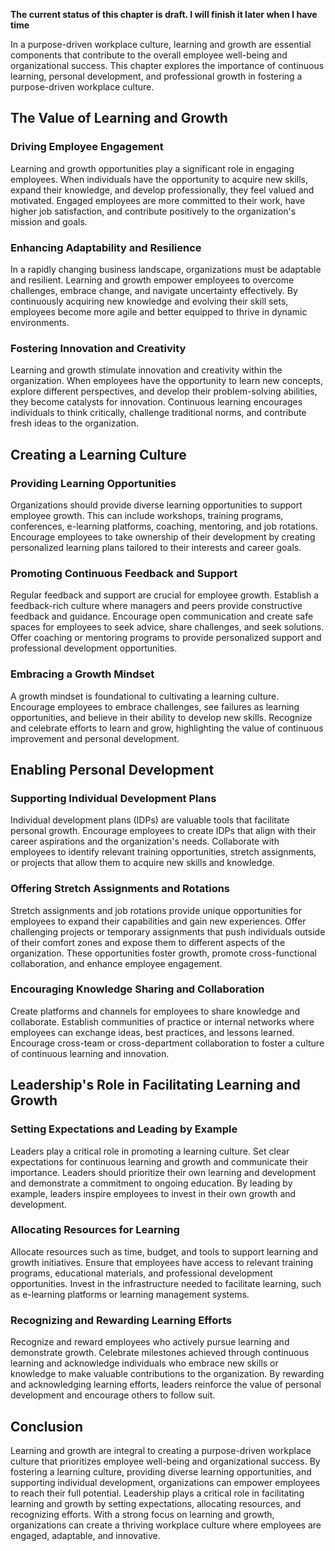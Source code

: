 **The current status of this chapter is draft. I will finish it later when I have time**

In a purpose-driven workplace culture, learning and growth are essential components that contribute to the overall employee well-being and organizational success. This chapter explores the importance of continuous learning, personal development, and professional growth in fostering a purpose-driven workplace culture.

**The Value of Learning and Growth**
------------------------------------

### Driving Employee Engagement

Learning and growth opportunities play a significant role in engaging employees. When individuals have the opportunity to acquire new skills, expand their knowledge, and develop professionally, they feel valued and motivated. Engaged employees are more committed to their work, have higher job satisfaction, and contribute positively to the organization's mission and goals.

### Enhancing Adaptability and Resilience

In a rapidly changing business landscape, organizations must be adaptable and resilient. Learning and growth empower employees to overcome challenges, embrace change, and navigate uncertainty effectively. By continuously acquiring new knowledge and evolving their skill sets, employees become more agile and better equipped to thrive in dynamic environments.

### Fostering Innovation and Creativity

Learning and growth stimulate innovation and creativity within the organization. When employees have the opportunity to learn new concepts, explore different perspectives, and develop their problem-solving abilities, they become catalysts for innovation. Continuous learning encourages individuals to think critically, challenge traditional norms, and contribute fresh ideas to the organization.

**Creating a Learning Culture**
-------------------------------

### Providing Learning Opportunities

Organizations should provide diverse learning opportunities to support employee growth. This can include workshops, training programs, conferences, e-learning platforms, coaching, mentoring, and job rotations. Encourage employees to take ownership of their development by creating personalized learning plans tailored to their interests and career goals.

### Promoting Continuous Feedback and Support

Regular feedback and support are crucial for employee growth. Establish a feedback-rich culture where managers and peers provide constructive feedback and guidance. Encourage open communication and create safe spaces for employees to seek advice, share challenges, and seek solutions. Offer coaching or mentoring programs to provide personalized support and professional development opportunities.

### Embracing a Growth Mindset

A growth mindset is foundational to cultivating a learning culture. Encourage employees to embrace challenges, see failures as learning opportunities, and believe in their ability to develop new skills. Recognize and celebrate efforts to learn and grow, highlighting the value of continuous improvement and personal development.

**Enabling Personal Development**
---------------------------------

### Supporting Individual Development Plans

Individual development plans (IDPs) are valuable tools that facilitate personal growth. Encourage employees to create IDPs that align with their career aspirations and the organization's needs. Collaborate with employees to identify relevant training opportunities, stretch assignments, or projects that allow them to acquire new skills and knowledge.

### Offering Stretch Assignments and Rotations

Stretch assignments and job rotations provide unique opportunities for employees to expand their capabilities and gain new experiences. Offer challenging projects or temporary assignments that push individuals outside of their comfort zones and expose them to different aspects of the organization. These opportunities foster growth, promote cross-functional collaboration, and enhance employee engagement.

### Encouraging Knowledge Sharing and Collaboration

Create platforms and channels for employees to share knowledge and collaborate. Establish communities of practice or internal networks where employees can exchange ideas, best practices, and lessons learned. Encourage cross-team or cross-department collaboration to foster a culture of continuous learning and innovation.

**Leadership's Role in Facilitating Learning and Growth**
---------------------------------------------------------

### Setting Expectations and Leading by Example

Leaders play a critical role in promoting a learning culture. Set clear expectations for continuous learning and growth and communicate their importance. Leaders should prioritize their own learning and development and demonstrate a commitment to ongoing education. By leading by example, leaders inspire employees to invest in their own growth and development.

### Allocating Resources for Learning

Allocate resources such as time, budget, and tools to support learning and growth initiatives. Ensure that employees have access to relevant training programs, educational materials, and professional development opportunities. Invest in the infrastructure needed to facilitate learning, such as e-learning platforms or learning management systems.

### Recognizing and Rewarding Learning Efforts

Recognize and reward employees who actively pursue learning and demonstrate growth. Celebrate milestones achieved through continuous learning and acknowledge individuals who embrace new skills or knowledge to make valuable contributions to the organization. By rewarding and acknowledging learning efforts, leaders reinforce the value of personal development and encourage others to follow suit.

**Conclusion**
--------------

Learning and growth are integral to creating a purpose-driven workplace culture that prioritizes employee well-being and organizational success. By fostering a learning culture, providing diverse learning opportunities, and supporting individual development, organizations can empower employees to reach their full potential. Leadership plays a critical role in facilitating learning and growth by setting expectations, allocating resources, and recognizing efforts. With a strong focus on learning and growth, organizations can create a thriving workplace culture where employees are engaged, adaptable, and innovative.
